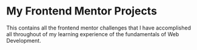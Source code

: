 # My Frontend Mentor Projects
This contains all the frontend mentor challenges that I have accomplished all throughout of my learning experience of the fundamentals of Web Development.
